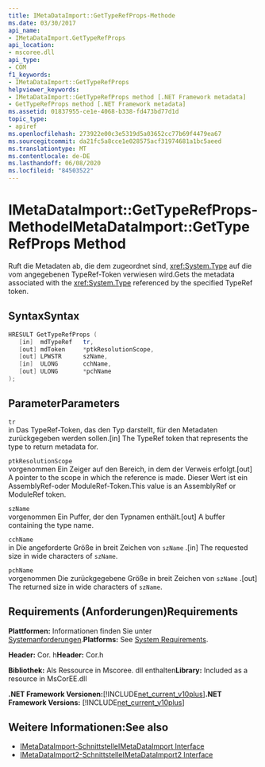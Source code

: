 ```yaml
---
title: IMetaDataImport::GetTypeRefProps-Methode
ms.date: 03/30/2017
api_name:
- IMetaDataImport.GetTypeRefProps
api_location:
- mscoree.dll
api_type:
- COM
f1_keywords:
- IMetaDataImport::GetTypeRefProps
helpviewer_keywords:
- IMetaDataImport::GetTypeRefProps method [.NET Framework metadata]
- GetTypeRefProps method [.NET Framework metadata]
ms.assetid: 01837955-ce1e-4068-b338-fd473bd77d1d
topic_type:
- apiref
ms.openlocfilehash: 273922e00c3e5319d5a03652cc77b69f4479ea67
ms.sourcegitcommit: da21fc5a8cce1e028575acf31974681a1bc5aeed
ms.translationtype: MT
ms.contentlocale: de-DE
ms.lasthandoff: 06/08/2020
ms.locfileid: "84503522"
---
```

# <a name="imetadataimportgettyperefprops-method"></a><span data-ttu-id="18193-102">IMetaDataImport::GetTypeRefProps-Methode</span><span class="sxs-lookup"><span data-stu-id="18193-102">IMetaDataImport::GetTypeRefProps Method</span></span>
<span data-ttu-id="18193-103">Ruft die Metadaten ab, die dem zugeordnet sind, <xref:System.Type> auf die vom angegebenen TypeRef-Token verwiesen wird.</span><span class="sxs-lookup"><span data-stu-id="18193-103">Gets the metadata associated with the <xref:System.Type> referenced by the specified TypeRef token.</span></span>  
  
## <a name="syntax"></a><span data-ttu-id="18193-104">Syntax</span><span class="sxs-lookup"><span data-stu-id="18193-104">Syntax</span></span>  
  
```cpp  
HRESULT GetTypeRefProps (  
   [in]  mdTypeRef   tr,  
   [out] mdToken     *ptkResolutionScope,  
   [out] LPWSTR      szName,  
   [in]  ULONG       cchName,  
   [out] ULONG       *pchName  
);  
```  
  
## <a name="parameters"></a><span data-ttu-id="18193-105">Parameter</span><span class="sxs-lookup"><span data-stu-id="18193-105">Parameters</span></span>  
 `tr`  
 <span data-ttu-id="18193-106">in Das TypeRef-Token, das den Typ darstellt, für den Metadaten zurückgegeben werden sollen.</span><span class="sxs-lookup"><span data-stu-id="18193-106">[in] The TypeRef token that represents the type to return metadata for.</span></span>  
  
 `ptkResolutionScope`  
 <span data-ttu-id="18193-107">vorgenommen Ein Zeiger auf den Bereich, in dem der Verweis erfolgt.</span><span class="sxs-lookup"><span data-stu-id="18193-107">[out] A pointer to the scope in which the reference is made.</span></span> <span data-ttu-id="18193-108">Dieser Wert ist ein AssemblyRef-oder ModuleRef-Token.</span><span class="sxs-lookup"><span data-stu-id="18193-108">This value is an AssemblyRef or ModuleRef token.</span></span>  
  
 `szName`  
 <span data-ttu-id="18193-109">vorgenommen Ein Puffer, der den Typnamen enthält.</span><span class="sxs-lookup"><span data-stu-id="18193-109">[out] A buffer containing the type name.</span></span>  
  
 `cchName`  
 <span data-ttu-id="18193-110">in Die angeforderte Größe in breit Zeichen von `szName` .</span><span class="sxs-lookup"><span data-stu-id="18193-110">[in] The requested size in wide characters of `szName`.</span></span>  
  
 `pchName`  
 <span data-ttu-id="18193-111">vorgenommen Die zurückgegebene Größe in breit Zeichen von `szName` .</span><span class="sxs-lookup"><span data-stu-id="18193-111">[out] The returned size in wide characters of `szName`.</span></span>  
  
## <a name="requirements"></a><span data-ttu-id="18193-112">Requirements (Anforderungen)</span><span class="sxs-lookup"><span data-stu-id="18193-112">Requirements</span></span>  
 <span data-ttu-id="18193-113">**Plattformen:** Informationen finden Sie unter [Systemanforderungen](../../get-started/system-requirements.md).</span><span class="sxs-lookup"><span data-stu-id="18193-113">**Platforms:** See [System Requirements](../../get-started/system-requirements.md).</span></span>  
  
 <span data-ttu-id="18193-114">**Header:** Cor. h</span><span class="sxs-lookup"><span data-stu-id="18193-114">**Header:** Cor.h</span></span>  
  
 <span data-ttu-id="18193-115">**Bibliothek:** Als Ressource in Mscoree. dll enthalten</span><span class="sxs-lookup"><span data-stu-id="18193-115">**Library:** Included as a resource in MsCorEE.dll</span></span>  
  
 <span data-ttu-id="18193-116">**.NET Framework Versionen:**[!INCLUDE[net_current_v10plus](../../../../includes/net-current-v10plus-md.md)]</span><span class="sxs-lookup"><span data-stu-id="18193-116">**.NET Framework Versions:** [!INCLUDE[net_current_v10plus](../../../../includes/net-current-v10plus-md.md)]</span></span>  
  
## <a name="see-also"></a><span data-ttu-id="18193-117">Weitere Informationen:</span><span class="sxs-lookup"><span data-stu-id="18193-117">See also</span></span>

- [<span data-ttu-id="18193-118">IMetaDataImport-Schnittstelle</span><span class="sxs-lookup"><span data-stu-id="18193-118">IMetaDataImport Interface</span></span>](imetadataimport-interface.md)
- [<span data-ttu-id="18193-119">IMetaDataImport2-Schnittstelle</span><span class="sxs-lookup"><span data-stu-id="18193-119">IMetaDataImport2 Interface</span></span>](imetadataimport2-interface.md)
